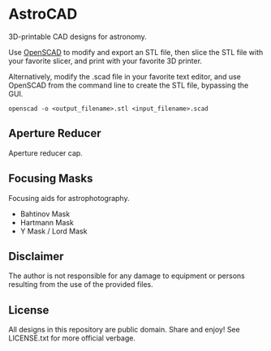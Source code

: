 # AstroCAD

3D-printable CAD designs for astronomy.

Use [OpenSCAD](https://openscad.org) to modify and export an STL file, then
slice the STL file with your favorite slicer, and print with your favorite
3D printer.

Alternatively, modify the .scad file in your favorite text editor, and use
OpenSCAD from the command line to create the STL file, bypassing the GUI.

```
openscad -o <output_filename>.stl <input_filename>.scad
```

## Aperture Reducer

Aperture reducer cap.

## Focusing Masks

Focusing aids for astrophotography.

* Bahtinov Mask
* Hartmann Mask
* Y Mask / Lord Mask

## Disclaimer

The author is not responsible for any damage to equipment or persons resulting 
from the use of the provided files.

## License

All designs in this repository are public domain. Share and enjoy! See
LICENSE.txt for more official verbage.

